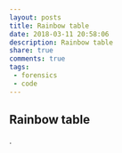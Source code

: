 ```yaml
---
layout: posts
title: Rainbow table
date: 2018-03-11 20:58:06
description: Rainbow table
share: true
comments: true
tags:
 - forensics
 - code
---
```


## Rainbow table
.
